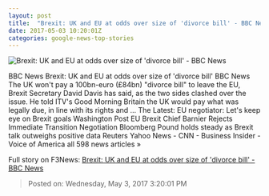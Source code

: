 ```yaml
---
layout: post
title:  "Brexit: UK and EU at odds over size of 'divorce bill' - BBC News"
date: 2017-05-03 10:20:01Z
categories: google-news-top-stories
---
```


![Brexit: UK and EU at odds over size of 'divorce bill' - BBC News](https://ichef.bbci.co.uk/images/ic/1024x576/p051t4yz.jpg)

BBC News Brexit: UK and EU at odds over size of 'divorce bill' BBC News The UK won't pay a 100bn-euro (£84bn) "divorce bill" to leave the EU, Brexit Secretary David Davis has said, as the two sides clashed over the issue. He told ITV's Good Morning Britain the UK would pay what was legally due, in line with its rights and ... The Latest: EU negotiator: Let's keep eye on Brexit goals Washington Post EU Brexit Chief Barnier Rejects Immediate Transition Negotiation Bloomberg Pound holds steady as Brexit talk outweighs positive data Reuters Yahoo News - CNN - Business Insider - Voice of America all 598 news articles »


Full story on F3News: [Brexit: UK and EU at odds over size of 'divorce bill' - BBC News](http://www.f3nws.com/n/naMUeE)

> Posted on: Wednesday, May 3, 2017 3:20:01 PM
